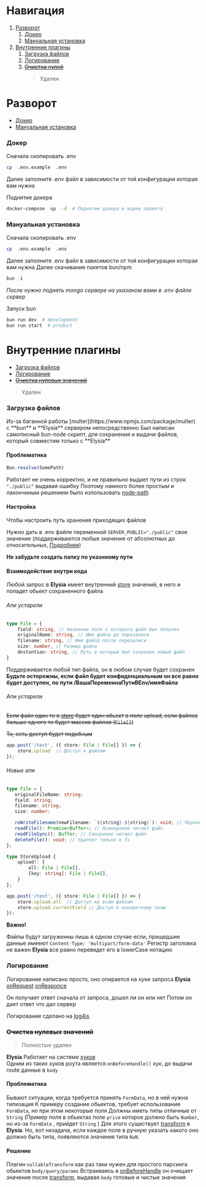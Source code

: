 # Навигация
1. [Разворот](#deploy)
	1. [Докер](#deploy-docker)
	2. [Мануальная установка](#deploy-manualy)
2. [Внутренние плагины](#plugins)
	1. [Загрузка файлов](#plugins-file)
	2. [Логирование](#plugins-logger)
	3. ~~[Очистка нулей](#plugins-nullable)~~ 
	   > Удален


<h1  id="deploy"> Разворот </h1>

* [Докер](#deploy-docker)
* [Мануальная установка](#deploy-manualy)

<h3  id="deploy-docker">Докер</h3>

Сначала скопировать .env
```bash
cp  .env.example  .env
```
Далее заполните .env файл в зависимости от той конфигурации которая вам нужна

Поднятие докера
```bash
docker-compose  up  -d  # Поднятие докера в корне проекта
```

<h3  id="deploy-manualy">Мануальная установка</h3>

Сначала скопировать .env
```bash
cp  .env.example  .env
```

Далее заполните .env файл в зависимости от той конфигурации которая вам нужна
Далее скачивание пакетов bun/npm

```bash
bun  i
```

*После нужно поднять mongo сервере на указаном вами в .env файле сервер*

Запуск bun
```bash
bun run dev  # development
bun run start  # product
```

<h1  id="plugins"> Внутренние плагины </h1>

* [Загрузка файлов](#plugins-file)
* [Логирование](#plugins-logger)
* ~~[Очистка нулевых значений](#plugins-nullable)~~
> Удален

<h3  id="plugins-file"> Загрузка файлов </h3>
Из-за баганной работы [multer](https://www.npmjs.com/package/multer) с **bun** и **Elysia** сервером непосредственно
Был написан самописный bun-node скрипт, для сохранения и выдачи файлов, который совместим только с **Elysia**

#### Проблематика
```js
Bun.resolve(SomePath)
```

Работает не очень корректно, и не правильно выдает пути из строк `` "./public" `` выдавая ошибку
Поэтому намного более простым и лакончиным решением было изпользовать [node-path](https://nodejs.org/api/path.html)

#### Настройка

Чтобы настроить путь хранения приходящих файлов

Нужно дать в .env файле переменной `` SERVER_PUBLIC="./public" `` свое значение (поддерживаются любые значение от абсолютных до относительных, [Подробнее](https://nodejs.org/api/path.html#pathresolvepaths))

**Не забудьте создать папку по указнному пути**

#### Взаимодействие внутри кода

Любой запрос в **Elysia** имеет внутренний [store](https://elysiajs.com/essential/context.html#store) значений, в него и попадет обьект сохраненного файла

###### Апи устарели
```ts
type File = {
	field: string, // Название поля с которого файл был получен
	originalName: string, // Имя файла до перезаписи
	filename: string, // Имя файла после перезаписи
	size: number, // Размер файла
	destantion: string, // Путь в который был сохранен новый файл
}
```

Поддерживается любой тип файла, он в любом случае будет сохранен
**Будьте осторожны, если файл будет конфиденциальным он все равно будет доступен, по пути /ВашаПеременнаПутиВEnv/имяФайла**

###### Апи устарели

~~Если файл один то в [store](https://elysiajs.com/essential/context.html#store) будет один обьект в поле upload, если файлов больше одного то будет массив файлов (`` File[] ``)~~

~~То, есть доступ будет подобным~~

```ts
app.post('/test', ({ store: File | File[] }) => {
	store.upload  // Доступ к файлам
});
```
###### Новые апи
```ts
type File = {
   originalFileName: string;
   field: string;
   filename: string;
   size: number;

   reWriteFilename(newFilename: `${string}.${string}`): void; // Переписывает имя файлов только в fs
   readFile(): Promise<Buffer>; // Асинхронно читает файл
   readFileSync(): Buffer; // Синхронно читает файл
   deleteFile(): void; // Удаляет только в fs
};

type StoreUpload {
	upload?: {
		all: File | File[],
		[key: string]: File | File[],
	}
};

app.post('/test', ({ store: File | File[] }) => {
	store.upload.all  // Доступ ко всем файлам
	store.upload.currentField // Доступ к конкретному полю
});
```

**Важно!**

Файлы будут загруженны лишь в одном случае если, прищедшие данные имееют `` Content-Type: 'multipart/form-data' ``
Регистр заголовка не важен **Elysia** все равно переведет его в lowerCase нотацию

<h3  id="plugins-logger"> Логирование </h3>

Логирование написано просто, оно опирается на хуки запроса **Elysia**
[onRequest](https://elysiajs.com/life-cycle/request.html)
[onResponce](https://elysiajs.com/life-cycle/on-response.html)

Он получает ответ сначала от запроса, дошел ли он или нет
Потом он дает ответ что дал сервер

Логирование сделано на [log4js](https://www.npmjs.com/package/log4js)

<h3 id="plugins-nullable"> <del>Очистка нулевых значений</del> </h3>

> Полностью удален

**Elysia** Работает на системе [хуков](https://elysiajs.com/essential/life-cycle.html)  
Одним из таких хуков роута является `onBeforeHandle()` хук, до выдачи route данные в `body`

#### Проблематика
Бывают ситуации, когда требуется принять `FormData`, но в ней нужна типизация
К примеру создание обьектов, требует использование `FormData`, но при этом некоторые поля
Должны иметь типы отличные от `String`  (Пример поля в обьектах поле `price` которое должно быть `Number`, но из-за `FormData` , прийдет `String` ) 
Для этого существует [transform](https://elysiajs.com/life-cycle/transform.html) в **Elysia**.
Но, вот незадача, если каждое поле в ручную указать какого оно должно быть типа, появляются значения
типа `NaN`.

#### Решение
Плагин `nullableTransform` как раз таки нужен для простого парсинга обьектов `body/query/params`
Встраиваясь в [onBeforeHandle](https://elysiajs.com/life-cycle/before-handle.html) он очищает значения после [transform](https://elysiajs.com/life-cycle/transform.html), выдавая `body` готовые и чистые значения
